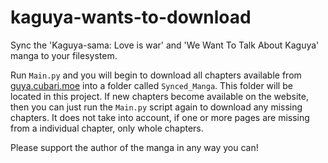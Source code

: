 # kaguya-wants-to-download
Sync the 'Kaguya-sama: Love is war' and 'We Want To Talk About Kaguya' manga to your filesystem.

Run `Main.py` and you will begin to download all chapters available from [guya.cubari.moe](https://guya.cubari.moe/) into a folder called `Synced_Manga`.
This folder will be located in this project. If new chapters become available on the website, then you can just run the `Main.py` script again to download any missing chapters. It does not take into account, if one or more pages are missing from a individual chapter, only whole chapters.

Please support the author of the manga in any way you can!
